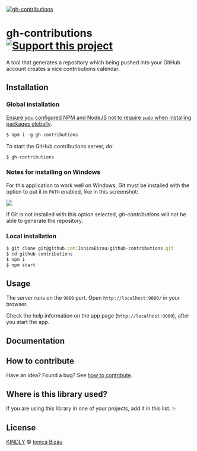 [![gh-contributions](http://i.imgur.com/w6nVEgj.png)](#)

# gh-contributions [![Support this project][donate-now]][paypal-donations]

A tool that generates a repository which being pushed into your GitHub account creates a nice contributions calendar.

## Installation
### Global installation

[Ensure you configured NPM and NodeJS not to require `sudo` when installing packages globally](https://github.com/IonicaBizau/dotfiles#npm-config).

```js
$ npm i -g gh-contributions
```

To start the GitHub contributions server, do:

```js
$ gh-contributions
```
### Notes for installing on Windows

For this application to work well on Windows, Git must be installed with the option to put it in `PATH` enabled, like in this screenshot:

![](http://i.imgur.com/UOkx35j.png)

If Git is not installed with this option selected, *gh-contributions* will not be able to generate the repository.

### Local installation
```js
$ git clone git@github.com:IonicaBizau/github-contributions.git
$ cd github-contributions
$ npm i
$ npm start
```
## Usage

The server runs on the `9000` port. Open `http://localhost:9000/` in your browser.

Check the help information on the app page (`http://localhost:9000`), after you start the app.

## Documentation

## How to contribute
Have an idea? Found a bug? See [how to contribute][contributing].

## Where is this library used?
If you are using this library in one of your projects, add it in this list. :sparkles:

## License

[KINDLY][license] © [Ionică Bizău][website]

[license]: http://ionicabizau.github.io/kindly-license/?author=Ionic%C4%83%20Biz%C4%83u%20%3Cbizauionica@gmail.com%3E&year=2013

[website]: http://ionicabizau.net
[paypal-donations]: https://www.paypal.com/cgi-bin/webscr?cmd=_s-xclick&hosted_button_id=RVXDDLKKLQRJW
[donate-now]: http://i.imgur.com/6cMbHOC.png

[contributing]: /CONTRIBUTING.md
[docs]: /DOCUMENTATION.md